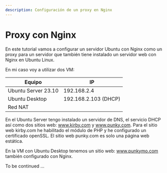 ```yaml
---
description: Configuración de un proxy en Nginx
---
```


# Proxy con Nginx

En este tutorial vamos a configurar un servidor Ubuntu con Nginx como un proxy para un servidor que también tiene instalado un servidor web con Nginx en Ubuntu Linux.

En mi caso voy a utilizar dos VM:

| Equipo              | IP                   |
| ------------------- | -------------------- |
| Ubuntu Server 23.10 | 192.168.2.4          |
| Ubuntu Desktop      | 192.168.2.103 (DHCP) |
| Red NAT             |                      |

En el Ubuntu Server tengo instalado un servidor de DNS, el servicio DHCP así como dos sitios web: www.kirby.com y www.punky.com.  Para el sitio web kirby.com he habilitado el módulo de PHP y he configurado un certificado openSSL. El sitio web punky.com es solo una página web estática.&#x20;

En la VM con Ubuntu Desktop tenemos un sitio web: www.punkymo.com también configurado con Nginx.

To be continued ...

